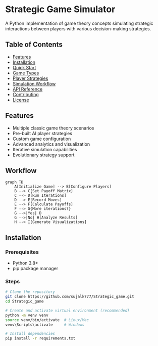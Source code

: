 # Strategic Game Simulator

A Python implementation of game theory concepts simulating strategic interactions between players with various decision-making strategies.

##  Table of Contents
- [Features](#-features)
- [Installation](#-installation)
- [Quick Start](#-quick-start)
- [Game Types](#-game-types)
- [Player Strategies](#-player-strategies)
- [Simulation Workflow](#-simulation-workflow)
- [API Reference](#-api-reference)
- [Contributing](#-contributing)
- [License](#-license)

##  Features

-  Multiple classic game theory scenarios
-  Pre-built AI player strategies
-  Custom game configuration
-  Advanced analytics and visualization
-  Iterative simulation capabilities
-  Evolutionary strategy support

##  Workflow

```mermaid
graph TD
    A[Initialize Game] --> B[Configure Players]
    B --> C[Set Payoff Matrix]
    C --> D[Run Iterations]
    D --> E[Record Moves]
    E --> F[Calculate Payoffs]
    F --> G{More iterations?}
    G -->|Yes| D
    G -->|No| H[Analyze Results]
    H --> I[Generate Visualizations]
```
    
##  Installation

### Prerequisites
- Python 3.8+
- pip package manager

### Steps
```bash
# Clone the repository
git clone https://github.com/sujalk777/Strategic_game.git
cd Strategic_game

# Create and activate virtual environment (recommended)
python -m venv venv
source venv/bin/activate  # Linux/Mac
venv\Scripts\activate     # Windows

# Install dependencies
pip install -r requirements.txt
